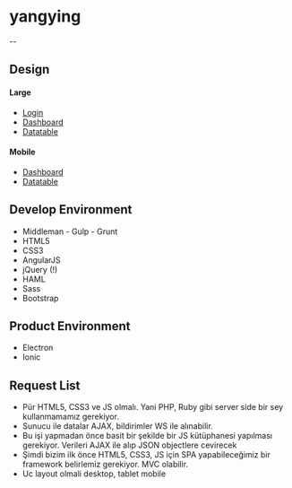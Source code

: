 # yangying

--

## Design

#### Large
  * [Login](https://bulutfon.mybalsamiq.com/projects/yingyang/yangying-login__lg)
  * [Dashboard](https://bulutfon.mybalsamiq.com/projects/yingyang/yangying-home__lg)
  * [Datatable](https://bulutfon.mybalsamiq.com/projects/yingyang/yangying-datatable__lg)

#### Mobile
  * [Dashboard](https://bulutfon.mybalsamiq.com/projects/yingyang/yangying-home__xs)
  * [Datatable](https://bulutfon.mybalsamiq.com/projects/yingyang/yangying-datatable__xs)

## Develop Environment  
  * Middleman - Gulp - Grunt
  * HTML5
  * CSS3
  * AngularJS
  * jQuery (!)
  * HAML
  * Sass
  * Bootstrap

## Product Environment  
  * Electron
  * Ionic

## Request List
  * Pür HTML5, CSS3 ve JS olmalı. Yani PHP, Ruby gibi server side bir sey kullanmamamız gerekiyor.
  * Sunucu ile datalar AJAX, bildirimler WS ile alınabilir.
  * Bu işi yapmadan önce basit bir şekilde bir JS kütüphanesi yapılması gerekiyor. Verileri AJAX ile alıp JSON objectlere cevirecek
  * Şimdi bizim ilk önce HTML5, CSS3, JS için SPA yapabileceğimiz bir framework belirlemiz gerekiyor. MVC olabilir.
  * Uc layout olmali desktop, tablet mobile
